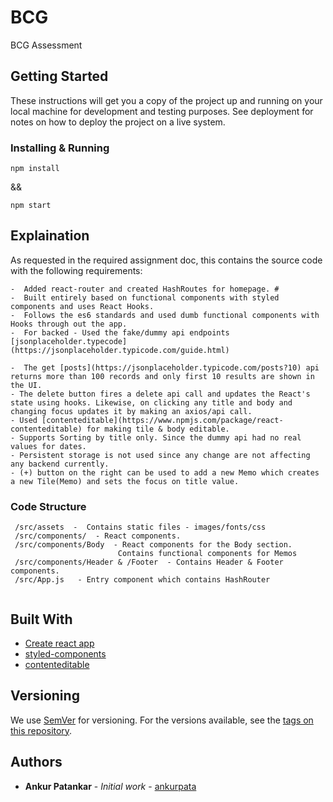 # BCG

BCG Assessment

## Getting Started

These instructions will get you a copy of the project up and running on your local machine for development and testing purposes. See deployment for notes on how to deploy the project on a live system.
 

### Installing &  Running
 
 
```
npm install
```

&&

```
npm start
```

 
## Explaination

As requested in the required assignment doc, this contains the source code with the following requirements:
 ```
 -  Added react-router and created HashRoutes for homepage. #
 -  Built entirely based on functional components with styled components and uses React Hooks.
 -  Follows the es6 standards and used dumb functional components with Hooks through out the app.
 -  For backed - Used the fake/dummy api endpoints  [jsonplaceholder.typecode](https://jsonplaceholder.typicode.com/guide.html)

 -  The get [posts](https://jsonplaceholder.typicode.com/posts?10) api returns more than 100 records and only first 10 results are shown in the UI.
 - The delete button fires a delete api call and updates the React's state using hooks. Likewise, on clicking any title and body and changing focus updates it by making an axios/api call.
 - Used [contenteditable](https://www.npmjs.com/package/react-contenteditable) for making tile & body editable.
 - Supports Sorting by title only. Since the dummy api had no real values for dates.
 - Persistent storage is not used since any change are not affecting any backend currently.
 - (+) button on the right can be used to add a new Memo which creates a new Tile(Memo) and sets the focus on title value. 
  ```

### Code Structure

```
 /src/assets  -  Contains static files - images/fonts/css
 /src/components/  - React components.
 /src/components/Body  - React components for the Body section. 
                        Contains functional components for Memos
 /src/components/Header & /Footer  - Contains Header & Footer components.
 /src/App.js   - Entry component which contains HashRouter
 
```

## Built With

* [Create react app](https://github.com/facebook/create-react-app) 
* [styled-components](https://www.npmjs.com/package/styled-components) 
* [contenteditable](https://www.npmjs.com/package/react-contenteditable) 
 

 

## Versioning

We use [SemVer](http://semver.org/) for versioning. For the versions available, see the [tags on this repository](https://github.com/your/project/tags). 

## Authors

* **Ankur Patankar** - *Initial work* - [ankurpata](https://github.com/ankurpata)

 
